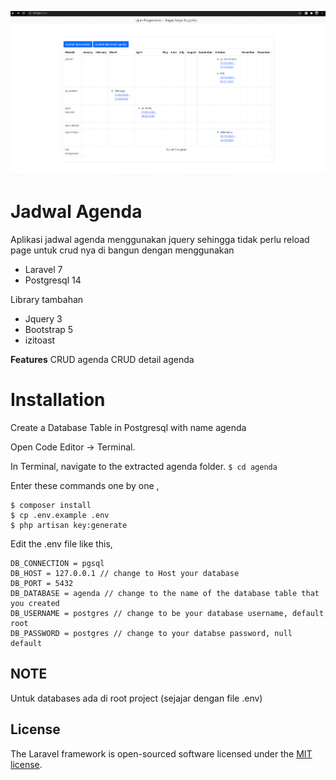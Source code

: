 ![image](https://github.com/bagazsetyo/agenda/blob/main/agenda.png)

#   Jadwal Agenda
Aplikasi jadwal agenda menggunakan jquery sehingga tidak perlu reload page untuk crud nya di bangun dengan menggunakan 
 - Laravel 7
 - Postgresql 14
 
Library tambahan 
 - Jquery 3
 - Bootstrap 5
 - izitoast 

**Features**
CRUD agenda
CRUD detail agenda

#   Installation

Create a Database Table in Postgresql with name agenda

Open Code Editor → Terminal.

In Terminal, navigate to the extracted agenda folder.
  ```$ cd agenda```
  
Enter these commands one by one ,
  ```
  $ composer install
  $ cp .env.example .env
  $ php artisan key:generate
  ```
Edit the .env file like this,
  ```
  DB_CONNECTION = pgsql
  DB_HOST = 127.0.0.1 // change to Host your database
  DB_PORT = 5432
  DB_DATABASE = agenda // change to the name of the database table that you created
  DB_USERNAME = postgres // change to be your database username, default root
  DB_PASSWORD = postgres // change to your databse password, null default 
  ```
## NOTE

Untuk databases ada di root project (sejajar dengan file .env)

## License

The Laravel framework is open-sourced software licensed under the [MIT license](https://opensource.org/licenses/MIT).
